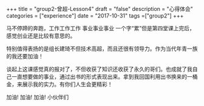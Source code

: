 +++
title = "group2-曾超-Lesson4"
draft = "false"
description = "心得体会"
categories = ["experience"]
date = "2017-10-31"
tags =["group2"]
+++

马不停蹄的奔跑，工作工作工作 事业事业事业 一个字“累”但是第四堂课上完后，感觉创业还是比较有意思的。

特别值得表扬的是组长建琦不但技术高超，而且还很有领导力。作为当代年青一族的我还要加油！

谈起上这课感觉真的报对了，不但收获了知识还收获了永久的哥们。也成就了我自己一直想要做的事业，通过出书的形式表现出来。拿到我回国利用出书换来的一桶金，来展示我的实力。有你们人生会更精彩！


加油! 加油! 加油! 小伙伴们

